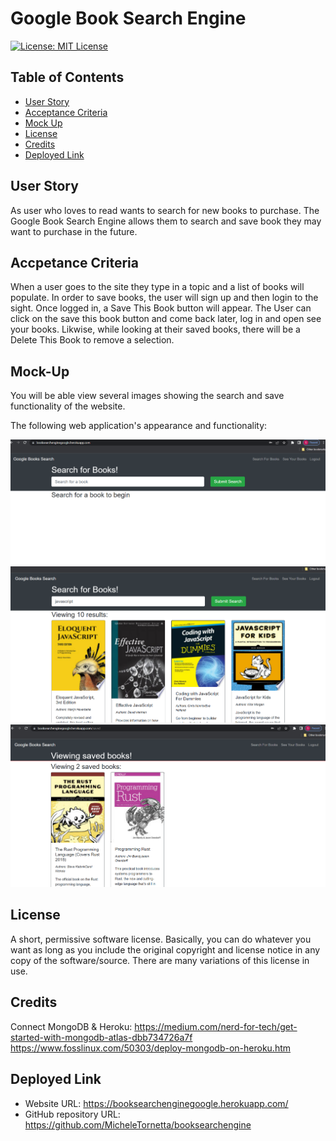 # Google Book Search Engine

[![License: MIT License](https://img.shields.io/badge/License-MIT-yellow.svg)](https://opensource.org/licenses/MIT)

## Table of Contents 
  * [User Story](#user-story)
  * [Acceptance Criteria](#acceptance-criteria)
  * [Mock Up](#mock-up)
  * [License](#license)
  * [Credits](#Credits)
  * [Deployed Link](#deployed-link)

## User Story

As user who loves to read wants to search for new books to purchase.  The Google Book Search Engine allows them to search and save book they may want to purchase in the future.

## Accpetance Criteria

When a user goes to the site they type in a topic and a list of books will populate.  In order to save books, the user will sign up and then login to the sight.  Once logged in, a Save This Book button will appear.  The User can click on the save this book button and come back later, log in and open see your books.   Likwise, while looking at their saved books, there will be a Delete This Book to remove a selection.   

## Mock-Up

You will be able view several images showing the search and save functionality of the website.  

The following web application's appearance and functionality:

![Portfolio Demonstration](./images/searchforbooks.png)
![Portfolio Demonstration](./images/findbooks.png)
![Portfolio Demonstration](./images/savedbooks.png)

## License 
A short, permissive software license. Basically, you can do whatever you want as long as you include the original copyright and license notice in any copy of the software/source.  There are many variations of this license in use.

## Credits

Connect MongoDB & Heroku:  https://medium.com/nerd-for-tech/get-started-with-mongodb-atlas-dbb734726a7f
                           https://www.fosslinux.com/50303/deploy-mongodb-on-heroku.htm


## Deployed Link

* Website URL: https://booksearchenginegoogle.herokuapp.com/
* GitHub repository URL: https://github.com/MicheleTornetta/booksearchengine